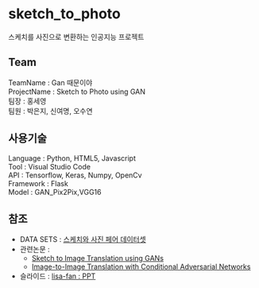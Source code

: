 # sketch_to_photo
스케치를 사진으로 변환하는 인공지능 프로젝트

## Team
TeamName : Gan 때문이야       
ProjectName : Sketch to Photo using GAN     
팀장 : 홍세영     
팀원 : 박은지, 신여명, 오수연     

## 사용기술
Language : Python, HTML5, Javascript    
Tool : Visual Studio Code      
API : Tensorflow, Keras, Numpy, OpenCv        
Framework : Flask      
Model : GAN_Pix2Pix,VGG16     

## 참조
 * DATA SETS : [스케치와 사진 페어 데이터셋](http://sketchy.eye.gatech.edu/)       
 * 관련논문 :        
     - [Sketch to Image Translation using GANs](https://lisa.fan/Resources/SketchGAN/sketch-image-translation.pdf)      
     - [Image-to-Image Translation with Conditional Adversarial Networks](https://arxiv.org/pdf/1611.07004.pdf)       
 * 슬라이드 : [lisa-fan : PPT](https://lisa.fan/Resources/SketchGAN/sketchganslides.pdf)        
 

 
